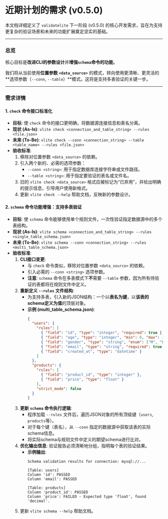 # 近期计划的需求 (v0.5.0)

本文档详细定义了 `validatelite` 下一阶段 (v0.5.0) 的核心开发需求，旨在为支持更复杂的验证场景和未来的功能扩展奠定坚实的基础。

---

### 总览

核心目标是**改进CLI的参数设计**并**增强`schema`命令的功能**。

我们将从当前使用**位置参数 `<data_source>`** 的模式，转向使用更清晰、更灵活的**选项参数（`--conn`, `--table`）**模式。这将是支持多表验证的关键一步。

---

### 需求详情

#### 1. `check` 命令接口标准化

*   **目标**: 使 `check` 命令的接口更明确，将数据源连接信息和表名分离。
*   **现状 (As-Is)**: `vlite check <connection_and_table_string> --rules <file.json>`
*   **未来 (To-Be)**: `vlite check --conn <connection_string> --table <table_name> --rules <file.json>`
*   **验收标准**:
    1.  移除对位置参数 `<data_source>` 的依赖。
    2.  引入两个新的、必需的选项参数：
        *   `--conn <string>`: 用于指定数据库连接字符串或文件路径。
        *   `--table <string>`: 用于指定要验证的表名或文件名。
    3.  旧的 `vlite check <data_source>` 格式应被标记为“已弃用”，并给出明确的提示信息，引导用户使用新格式。
    4.  更新 `vlite check --help` 帮助文档，反映新的参数设计。

#### 2. `schema` 命令功能增强：支持多表验证

*   **目标**: 使 `schema` 命令能够使用单个规则文件，一次性验证指定数据源中的多个表结构。
*   **现状 (As-Is)**: `vlite schema <connection_and_table_string> --rules <single_table_schema.json>`
*   **未来 (To-Be)**: `vlite schema --conn <connection_string> --rules <multi_table_schema.json>`
*   **验收标准**:
    1.  **CLI接口变更**: 
        *   与 `check` 命令类似，移除对位置参数 `<data_source>` 的依赖。
        *   引入必需的 `--conn <string>` 选项参数。
        *   **注意**: `schema` 命令在多表模式下**不**需要 `--table` 参数，因为所有待验证的表都将在规则文件中定义。
    2.  **重新定义 `--rules` 文件结构**:
        *   为支持多表，引入新的JSON结构：一个以**表名为键**，以**该表的schema定义为值**的顶层对象。
        *   **示例 (multi_table_schema.json)**:
            ```json
            {
              "users": {
                "rules": [
                  { "field": "id", "type": "integer", "required": true },
                  { "field": "age", "type": "integer", "min": 0, "max": 120 },
                  { "field": "gender", "type": "string", "enum": ["M", "F"] },
                  { "field": "email", "type": "string", "required": true },
                  { "field": "created_at", "type": "datetime" }
                ]
              },
              "products": {
                "rules": [
                  { "field": "product_id", "type": "integer" },
                  { "field": "price", "type": "float" }
                ],
                "strict_mode": false
              }
            }
            ```
    3.  **更新 `schema` 命令执行逻辑**:
        *   程序加载 `--rules` 文件后，遍历JSON对象的所有顶级键（`users`, `products`等）。
        *   对于每个键（表名），从 `--conn` 指定的数据源中获取该表的实际schema信息。
        *   将实际schema与规则文件中定义的期望schema进行比对。
    4.  **优化输出信息**: 验证报告必须清晰地分组，指明每个表的验证结果。
        *   **示例输出**:
            ```
            Schema validation results for connection: mysql://...

            [Table: users]
            Column 'id': PASSED
            Column 'email': PASSED

            [Table: products]
            Column 'product_id': PASSED
            Column 'price': FAILED - Expected type 'float', found 'decimal'.
            ```
    5.  更新 `vlite schema --help` 帮助文档。
